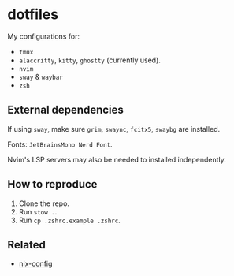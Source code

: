 # dotfiles

My configurations for:
- `tmux`
- `alaccritty`, `kitty`, `ghostty` (currently used).
- `nvim`
- `sway` & `waybar`
- `zsh`

## External dependencies

If using `sway`, make sure `grim`, `swaync`, `fcitx5`, `swaybg` are installed.

Fonts: `JetBrainsMono Nerd Font`.

Nvim's LSP servers may also be needed to installed independently.

## How to reproduce

1. Clone the repo.
2. Run `stow .`.
3. Run `cp .zshrc.example .zshrc`.

## Related

- [nix-config](https://github.com/Huy-DNA/nix-config)
